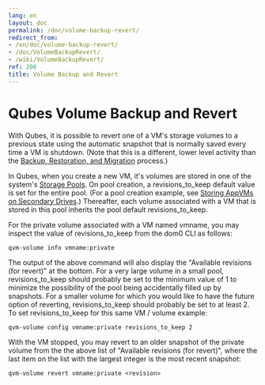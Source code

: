 ```yaml
---
lang: en
layout: doc
permalink: /doc/volume-backup-revert/
redirect_from:
- /en/doc/volume-backup-revert/
- /doc/VolumeBackupRevert/
- /wiki/VolumeBackupRevert/
ref: 206
title: Volume Backup and Revert
---
```


Qubes Volume Backup and Revert
==============================

With Qubes, it is possible to revert one of a VM's storage volumes to a previous
state using the automatic snapshot that is normally saved every time a VM is
shutdown. (Note that this is a different, lower level activity than the
[Backup, Restoration, and Migration](/doc/backup-restore/) process.)

In Qubes, when you create a new VM, it's volumes are stored in one of the
system's [Storage Pools](/doc/storage-pools/). On pool creation, a
revisions_to_keep default value is set for the entire pool. (For a pool creation
example, see [Storing AppVMs on Secondary Drives](/doc/secondary-storage/).)
Thereafter, each volume associated with a VM that is stored in this pool
inherits the pool default revisions_to_keep.

For the private volume associated with a VM named vmname, you may inspect the
value of revisions_to_keep from the dom0 CLI as follows:

```
qvm-volume info vmname:private
```

The output of the above command will also display the "Available revisions 
(for revert)" at the bottom. For a very large volume in a small pool,
revisions_to_keep should probably be set to the minimum value of 1 to minimize
the possibility of the pool being accidentally filled up by snapshots. For a
smaller volume for which you would like to have the future option of reverting, 
revisions_to_keep should probably be set to at least 2. To set
revisions_to_keep for this same VM / volume example:

```
qvm-volume config vmname:private revisions_to_keep 2
```

With the VM stopped, you may revert to an older snapshot of the private volume
from the the above list of "Available revisions (for revert)", where the last
item on the list with the largest integer is the most recent snapshot:

```
qvm-volume revert vmname:private <revision>
```
